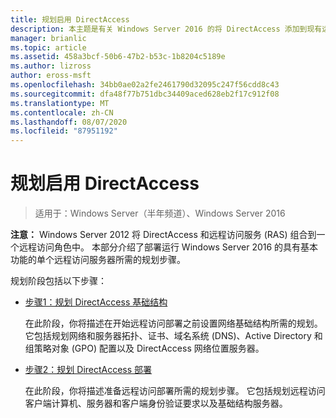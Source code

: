 ```yaml
---
title: 规划启用 DirectAccess
description: 本主题是有关 Windows Server 2016 的将 DirectAccess 添加到现有远程访问 (VPN) 部署的指南的一部分
manager: brianlic
ms.topic: article
ms.assetid: 458a3bcf-50b6-47b2-b53c-1b8204c5189e
ms.author: lizross
author: eross-msft
ms.openlocfilehash: 34bb0ae02a2fe2461790d32095c247f56cdd8c43
ms.sourcegitcommit: dfa48f77b751dbc34409aced628eb2f17c912f08
ms.translationtype: MT
ms.contentlocale: zh-CN
ms.lasthandoff: 08/07/2020
ms.locfileid: "87951192"
---
```

# <a name="plan-to-enable-directaccess"></a>规划启用 DirectAccess

>适用于：Windows Server（半年频道）、Windows Server 2016

**注意：** Windows Server 2012 将 DirectAccess 和远程访问服务 (RAS) 组合到一个远程访问角色中。 本部分介绍了部署运行 Windows Server 2016 的具有基本功能的单个远程访问服务器所需的规划步骤。

规划阶段包括以下步骤：

-   [步骤1：规划 DirectAccess 基础结构](step-1-plan-da-inf-davpn.md)

    在此阶段，你将描述在开始远程访问部署之前设置网络基础结构所需的规划。 它包括规划网络和服务器拓扑、证书、域名系统 (DNS)、Active Directory 和组策略对象 (GPO) 配置以及 DirectAccess 网络位置服务器。

-   [步骤2：规划 DirectAccess 部署](step-2-plan-da-davpn.md)

    在此阶段，你将描述准备远程访问部署所需的规划步骤。 它包括规划远程访问客户端计算机、服务器和客户端身份验证要求以及基础结构服务器。





